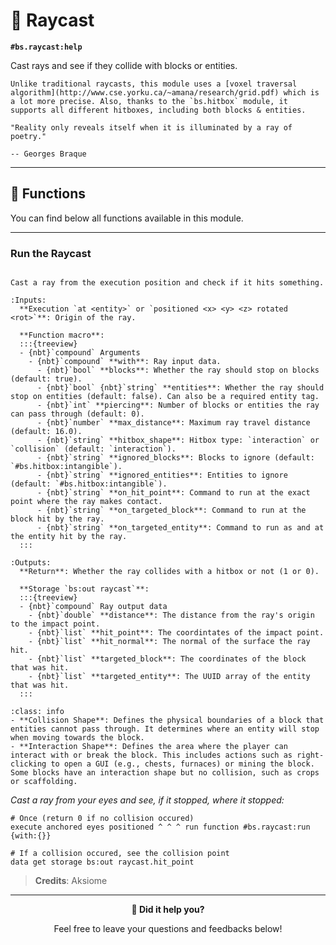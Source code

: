 # 🔦 Raycast

**`#bs.raycast:help`**

Cast rays and see if they collide with blocks or entities.

```{note}
Unlike traditional raycasts, this module uses a [voxel traversal algorithm](http://www.cse.yorku.ca/~amana/research/grid.pdf) which is a lot more precise. Also, thanks to the `bs.hitbox` module, it supports all different hitboxes, including both blocks & entities.
```

```{epigraph}
"Reality only reveals itself when it is illuminated by a ray of poetry."

-- Georges Braque
```

---

## 🔧 Functions

You can find below all functions available in this module.

---

### Run the Raycast

```{function} #bs.raycast:run {with:{}}

Cast a ray from the execution position and check if it hits something.

:Inputs:
  **Execution `at <entity>` or `positioned <x> <y> <z> rotated <rot>`**: Origin of the ray.

  **Function macro**:
  :::{treeview}
  - {nbt}`compound` Arguments
    - {nbt}`compound` **with**: Ray input data.
      - {nbt}`bool` **blocks**: Whether the ray should stop on blocks (default: true).
      - {nbt}`bool` {nbt}`string` **entities**: Whether the ray should stop on entities (default: false). Can also be a required entity tag.
      - {nbt}`int` **piercing**: Number of blocks or entities the ray can pass through (default: 0).
      - {nbt}`number` **max_distance**: Maximum ray travel distance (default: 16.0).
      - {nbt}`string` **hitbox_shape**: Hitbox type: `interaction` or `collision` (default: `interaction`).
      - {nbt}`string` **ignored_blocks**: Blocks to ignore (default: `#bs.hitbox:intangible`).
      - {nbt}`string` **ignored_entities**: Entities to ignore (default: `#bs.hitbox:intangible`).
      - {nbt}`string` **on_hit_point**: Command to run at the exact point where the ray makes contact.
      - {nbt}`string` **on_targeted_block**: Command to run at the block hit by the ray.
      - {nbt}`string` **on_targeted_entity**: Command to run as and at the entity hit by the ray.
  :::

:Outputs:
  **Return**: Whether the ray collides with a hitbox or not (1 or 0).

  **Storage `bs:out raycast`**:
  :::{treeview}
  - {nbt}`compound` Ray output data
    - {nbt}`double` **distance**: The distance from the ray's origin to the impact point.
    - {nbt}`list` **hit_point**: The coordintates of the impact point.
    - {nbt}`list` **hit_normal**: The normal of the surface the ray hit.
    - {nbt}`list` **targeted_block**: The coordinates of the block that was hit.
    - {nbt}`list` **targeted_entity**: The UUID array of the entity that was hit.
  :::
```

```{admonition} Collision / Interaction Shape
:class: info
- **Collision Shape**: Defines the physical boundaries of a block that entities cannot pass through. It determines where an entity will stop when moving towards the block.
- **Interaction Shape**: Defines the area where the player can interact with or break the block. This includes actions such as right-clicking to open a GUI (e.g., chests, furnaces) or mining the block. Some blocks have an interaction shape but no collision, such as crops or scaffolding.
```

*Cast a ray from your eyes and see, if it stopped, where it stopped:*

```mcfunction
# Once (return 0 if no collision occured)
execute anchored eyes positioned ^ ^ ^ run function #bs.raycast:run {with:{}}

# If a collision occured, see the collision point
data get storage bs:out raycast.hit_point
```

> **Credits**: Aksiome

---

<div id="gs-comments" align=center>

**💬 Did it help you?**

Feel free to leave your questions and feedbacks below!

</div>
